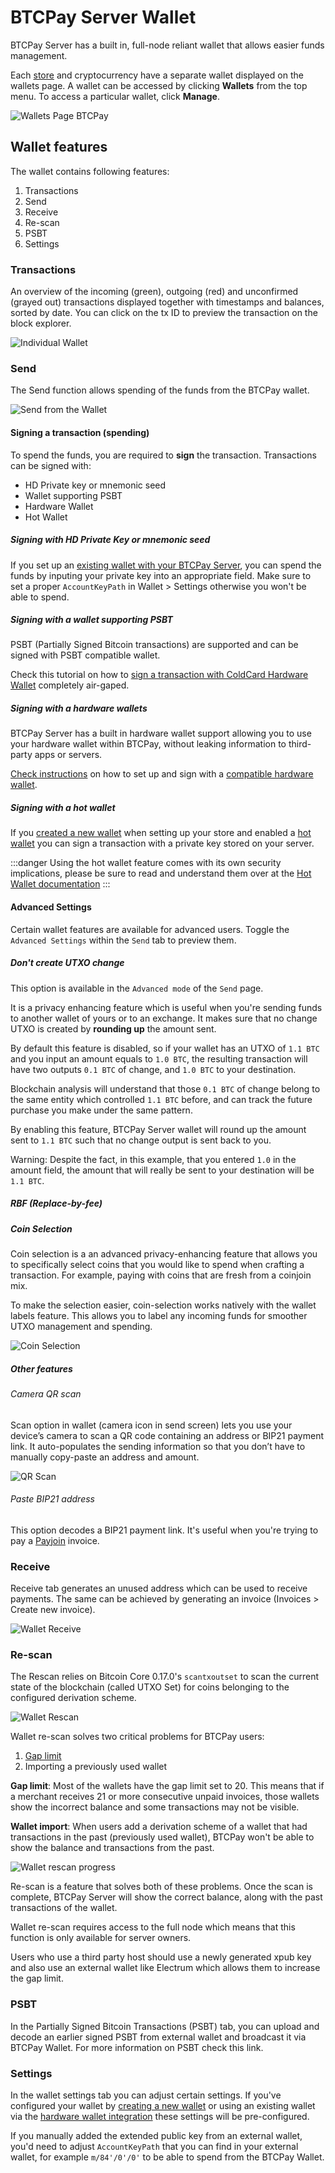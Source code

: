 # BTCPay Server Wallet

BTCPay Server has a built in, full-node reliant wallet that allows easier funds management. 

Each [store](CreateStore.md) and cryptocurrency have a separate wallet displayed on the wallets page. A wallet can be accessed by clicking **Wallets** from the top menu. To access a particular wallet, click **Manage**.

![Wallets Page BTCPay](./img/wallet/Wallets.png)

## Wallet features

The wallet contains following features:

1. Transactions
2. Send
3. Receive
4. Re-scan
5. PSBT
6. Settings

### Transactions

An overview of the incoming (green), outgoing (red) and unconfirmed (grayed out) transactions displayed together with timestamps and balances, sorted by date. You can click on the tx ID to preview the transaction on the block explorer.

![Individual Wallet](./img/wallet/WallettTransactions.png)

### Send

The Send function allows spending of the funds from the BTCPay wallet.

![Send from the Wallet](./img/wallet/WalletSend.png)

#### Signing a transaction (spending)

To spend the funds, you are required to **sign** the transaction. Transactions can be signed with:

- HD Private key or mnemonic seed
- Wallet supporting PSBT
- Hardware Wallet
- Hot Wallet

##### Signing with HD Private Key or mnemonic seed

If you set up an [existing wallet with your BTCPay Server](WalletSetup/#use-an-existing-wallet), you can spend the funds by inputing your private key into an appropriate field. Make sure to set a proper `AccountKeyPath` in Wallet > Settings otherwise you won't be able to spend.

##### Signing with a wallet supporting PSBT

PSBT (Partially Signed Bitcoin transactions) are supported and can be signed with PSBT compatible wallet.

Check this tutorial on how to [sign a transaction with ColdCard Hardware Wallet](ColdCardWallet.md#spending-from-btcpay-server-wallet-with-coldcard-psbt) completely air-gaped.

##### Signing with a hardware wallets

BTCPay Server has a built in hardware wallet support allowing you to use your hardware wallet within BTCPay, without leaking information to third-party apps or servers.

[Check instructions](Vault.md) on how to set up and sign with a [compatible hardware wallet](https://github.com/bitcoin-core/HWI#device-support).

##### Signing with a hot wallet

If you [created a new wallet](CreateWallet.md) when setting up your store and enabled a [hot wallet](HotWallet.md) you can sign a transaction with a private key stored on your server.

:::danger
Using the hot wallet feature comes with its own security implications, please be sure to read and understand them over at the [Hot Wallet documentation](HotWallet.md)
:::

#### Advanced Settings

Certain wallet features are available for advanced users. Toggle the `Advanced Settings` within the `Send` tab to preview them.

##### Don't create UTXO change

This option is available in the `Advanced mode` of the `Send` page.

It is a privacy enhancing feature which is useful when you're sending funds to another wallet of yours or to an exchange. It makes sure that no change UTXO is created by **rounding up** the amount sent.

By default this feature is disabled, so if your wallet has an UTXO of `1.1 BTC` and you input an amount equals to `1.0 BTC`, the resulting transaction will have two outputs `0.1 BTC` of change, and `1.0 BTC` to your destination.

Blockchain analysis will understand that those `0.1 BTC` of change belong to the same entity which controlled `1.1 BTC` before, and can track the future purchase you make under the same pattern.

By enabling this feature, BTCPay Server wallet will round up the amount sent to `1.1 BTC` such that no change output is sent back to you.

Warning: Despite the fact, in this example, that you entered `1.0` in the amount field, the amount that will really be sent to your destination will be `1.1 BTC`.

##### RBF (Replace-by-fee)

##### Coin Selection

Coin selection is a an advanced privacy-enhancing feature that allows you to specifically select coins that you would like to spend when crafting a transaction. For example, paying with coins that are fresh from a coinjoin mix.

To make the selection easier, coin-selection works natively with the wallet labels feature. This allows you to label any incoming funds for smoother UTXO management and spending.

![Coin Selection](./img/wallet/CoinSelection.png)

##### Other features

###### Camera QR scan

Scan option in wallet (camera icon in send screen) lets you use your device’s camera to scan a QR code containing an address or BIP21 payment link. It auto-populates the sending information so that you don’t have to manually copy-paste an address and amount.

![QR Scan](./img/wallet/ScanWallet.png)

###### Paste BIP21 address

This option decodes a BIP21 payment link. It's useful when you're trying to pay a [Payjoin](Payjoin.md) invoice.

### Receive

Receive tab generates an unused address which can be used to receive payments. The same can be achieved by generating an invoice (Invoices > Create new invoice).

![Wallet Receive](./img/wallet/WalletReceive.png)

### Re-scan

The Rescan relies on Bitcoin Core 0.17.0's `scantxoutset` to scan the current state of the blockchain (called UTXO Set) for coins belonging to the configured derivation scheme.

![Wallet Rescan](./img/wallet/WalletRescan.png)

Wallet re-scan solves two critical problems for BTCPay users:

1. [Gap limit](FAQ/FAQ-Wallet.md#missing-payments-in-my-software-or-hardware-wallet)
2. Importing a previously used wallet

**Gap limit**: Most of the wallets have the gap limit set to 20. This means that if a merchant receives 21 or more consecutive unpaid invoices, those wallets show the incorrect balance and some transactions may not be visible.

**Wallet import**: When users add a derivation scheme of a wallet that had transactions in the past (previously used wallet), BTCPay won't be able to show the balance and transactions from the past.

![Wallet rescan progress](./img/wallet/WalletRescanProgress.png)

Re-scan is a feature that solves both of these problems. Once the scan is complete, BTCPay Server will show the correct balance, along with the past transactions of the wallet.

Wallet re-scan requires access to the full node which means that this function is only available for server owners.

Users who use a third party host should use a newly generated xpub key and also use an external wallet like Electrum which allows them to increase the gap limit.

### PSBT 

In the Partially Signed Bitcoin Transactions (PSBT) tab, you can upload and decode an earlier signed PSBT from external wallet and broadcast it via BTCPay Wallet. For more information on PSBT check this link.

### Settings

In the wallet settings tab you can adjust certain settings. If you've configured your wallet by [creating a new wallet](CreateWallet) or using an existing wallet via the [hardware wallet integration](Vault.md) these settings will be pre-configured. 

If you manually added the extended public key from an external wallet, you'd need to adjust `AccountKeyPath` that you can find in your external wallet, for example `m/84'/0'/0'` to be able to spend from the BTCPay Wallet.
